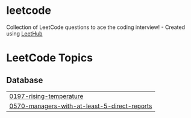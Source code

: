 # leetcode
Collection of LeetCode questions to ace the coding interview! - Created using [LeetHub](https://github.com/QasimWani/LeetHub)

<!---LeetCode Topics Start-->
# LeetCode Topics
## Database
|  |
| ------- |
| [0197-rising-temperature](https://github.com/patrycjamilo1/leetcode/tree/master/0197-rising-temperature) |
| [0570-managers-with-at-least-5-direct-reports](https://github.com/patrycjamilo1/leetcode/tree/master/0570-managers-with-at-least-5-direct-reports) |
<!---LeetCode Topics End-->